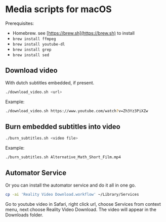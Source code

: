 # Media scripts for macOS

Prerequisites:

- Homebrew. see [https://brew.sh](https://brew.sh) to install
- `brew install ffmpeg`
- `brew install youtube-dl`
- `brew install grep`
- `brew install sed`

## Download video

With dutch subtitles embedded, if present.

```sh
./download_video.sh <url>
```

Example:

```sh
./download_video.sh https://www.youtube.com/watch?v=Zh3Yz3PiXZw
```

## Burn embedded subtitles into video

```sh
./burn_subtitles.sh <video file>
```

Example:

```sh
./burn_subtitles.sh Alternative_Math_Short_Film.mp4
```

## Automator Service

Or you can install the automator service and do it all in one go.

```sh
cp -ai 'Reality Video Download.workflow' ~/Library/Services
```

Go to youtube video in Safari, right click url, choose Services from context
menu, next choose Reality Video Download.  The video will appear in the
Downloads folder.

